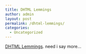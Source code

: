 ```yaml
---
title: DHTML Lemmings
author: admin
layout: post
permalink: /dhtml-lemmings/
categories:
  - Uncategorized
---
```

[DHTML Lemmings][1]. need i say more&#8230;

 [1]: http://193.151.73.87/games/lemmings/index.html